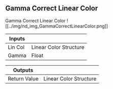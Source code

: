 ## Gamma Correct Linear Color
Gamma Correct Linear Color
![[../img/nd_img_GammaCorrectLinearColor.png]]

|Inputs||
|--|--|
| Lin Col | Linear Color Structure |
| Gamma | Float |

|Outputs||
|--|--|
| Return Value | Linear Color Structure |
